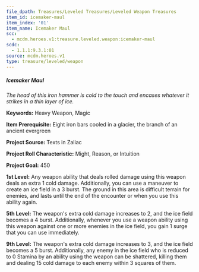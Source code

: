 ```yaml
---
file_dpath: Treasures/Leveled Treasures/Leveled Weapon Treasures
item_id: icemaker-maul
item_index: '01'
item_name: Icemaker Maul
scc:
  - mcdm.heroes.v1:treasure.leveled.weapon:icemaker-maul
scdc:
  - 1.1.1:9.3.1:01
source: mcdm.heroes.v1
type: treasure/leveled/weapon
---
```


##### Icemaker Maul

*The head of this iron hammer is cold to the touch and encases whatever it strikes in a thin layer of ice.*

**Keywords:** Heavy Weapon, Magic

**Item Prerequisite:** Eight iron bars cooled in a glacier, the branch of an ancient evergreen

**Project Source:** Texts in Zaliac

**Project Roll Characteristic:** Might, Reason, or Intuition

**Project Goal:** 450

**1st Level:** Any weapon ability that deals rolled damage using this weapon deals an extra 1 cold damage. Additionally, you can use a maneuver to create an ice field in a 3 burst. The ground in this area is difficult terrain for enemies, and lasts until the end of the encounter or when you use this ability again.

**5th Level:** The weapon's extra cold damage increases to 2, and the ice field becomes a 4 burst. Additionally, whenever you use a weapon ability using this weapon against one or more enemies in the ice field, you gain 1 surge that you can use immediately.

**9th Level:** The weapon's extra cold damage increases to 3, and the ice field becomes a 5 burst. Additionally, any enemy in the ice field who is reduced to 0 Stamina by an ability using the weapon can be shattered, killing them and dealing 15 cold damage to each enemy within 3 squares of them.
